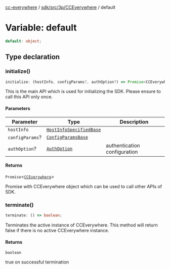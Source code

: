 [cc-everywhere](../../../../../index.md) / [sdk/src/3p/CCEverywhere](../index.md) / default

# Variable: default

```ts
default: object;
```

## Type declaration

### initialize()

```ts
initialize: (hostInfo, configParams?, authOption?) => Promise<CCEverywhere>;
```

This is the main API which is used for initializing the SDK.
Please ensure to call this API only once.

#### Parameters

| Parameter | Type | Description |
| ------ | ------ | ------ |
| `hostInfo` | [`HostInfoSpecifiedBase`](../../../../../shared/src/types/HostInfo.types/interfaces/HostInfoSpecifiedBase.md) |  |
| `configParams`? | [`ConfigParamsBase`](../../../../../shared/src/types/HostInfo.types/interfaces/ConfigParamsBase.md) |  |
| `authOption`? | [`AuthOption`](../../../../../shared/src/types/Authentication.types/type-aliases/AuthOption.md) | authentication configuration |

#### Returns

`Promise`<[`CCEverywhere`](../classes/CCEverywhere.md)\>

Promise with CCEverywhere object which can be used to call other APIs of SDK.

### terminate()

```ts
terminate: () => boolean;
```

Terminates the active instance of CCEverywhere.
This method will return false if there is no active CCEverywhere instance.

#### Returns

`boolean`

true on successful termination
